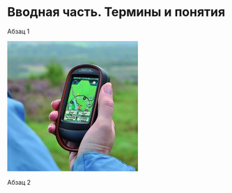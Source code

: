 # Вводная часть. Термины и понятия

Абзац 1

![](.gitbook/assets/logo-dlya-raboty-s-navigatorom_300px.jpg)

Абзац 2

